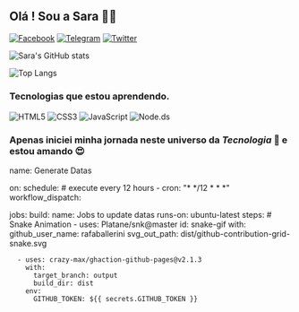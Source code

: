 ## Olá ! Sou a Sara 👋🏾


[![Facebook](https://img.shields.io/badge/Facebook-1877F2?style=for-the-badge&logo=facebook&logoColor=white)]()
[![Telegram](https://img.shields.io/badge/Telegram-2CA5E0?style=for-the-badge&logo=telegram&logoColor=white)](https://t.me/Sara_A_Lima)
[![Twitter](https://img.shields.io/badge/Twitter-1DA1F2?style=for-the-badge&logo=twitter&logoColor=white)]()

![Sara's GitHub stats](https://github-readme-stats.vercel.app/api?username=SaraAguiarLima&show_icons=true&theme=radical)

![Top Langs](https://github-readme-stats.vercel.app/api/top-langs/?username=SaraAguiarLima&layout=compact)

### Tecnologias que estou aprendendo.

<div style="display;inline_block">
  <img  align="center"alt="HTML5" src="https://img.shields.io/badge/HTML5-E34F26?style=for-the-badge&logo=html5&logoColor=white"/>
  <img  align="center" alt="CSS3" src="https://img.shields.io/badge/CSS3-1572B6?style=for-the-badge&logo=css3&logoColor=white"/>
  <img  align="center" alt="JavaScript" src="https://img.shields.io/badge/JavaScript-F7DF1E?style=for-the-badge&logo=javascript&logoColor=black"/>
  <img  align="center" alt="Node.ds" src="https://img.shields.io/badge/Node.js-43853D?style=for-the-badge&logo=node.js&logoColor=white"
</div><br>

### Apenas iniciei minha jornada neste universo da *Tecnologia* 🤖 e estou amando 😍

name: Generate Datas

on:
  schedule: # execute every 12 hours
    - cron: "* */12 * * *"
  workflow_dispatch:

jobs:
  build:
    name: Jobs to update datas
    runs-on: ubuntu-latest
    steps:
      # Snake Animation
      - uses: Platane/snk@master
        id: snake-gif
        with:
          github_user_name: rafaballerini
          svg_out_path: dist/github-contribution-grid-snake.svg

      - uses: crazy-max/ghaction-github-pages@v2.1.3
        with:
          target_branch: output
          build_dir: dist
        env:
          GITHUB_TOKEN: ${{ secrets.GITHUB_TOKEN }}
  





